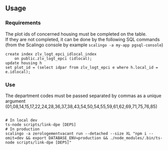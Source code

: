 ## Usage

### Requirements

The plot ids of concerned housing must be completed on the table.
<br/>If they are not completed, it can be done by the following SQL commands (from the Scalingo console by example `scalingo -a my-app pgsql-console`)
```shell
create index zlv_logt_epci_idlocal_index
    on public.zlv_logt_epci (idlocal);
update housing h
set plot_id = (select idpar from zlv_logt_epci e where h.local_id = e.idlocal);
```

### Use
The department codes must be passed separated by commas as a unique argument (01,08,14,15,17,22,24,28,36,37,38,43,54,50,54,55,59,61,62,69,71,75,76,85)

```shell

# In local dev
ts-node scripts/link-dpe [DEPS]
# In production
scalingo -a zerologementvacant run --detached --size XL "npm i --omit=dev && export DATABASE_ENV=production && ./node_modules/.bin/ts-node scripts/link-dpe [DEPS]"
```



